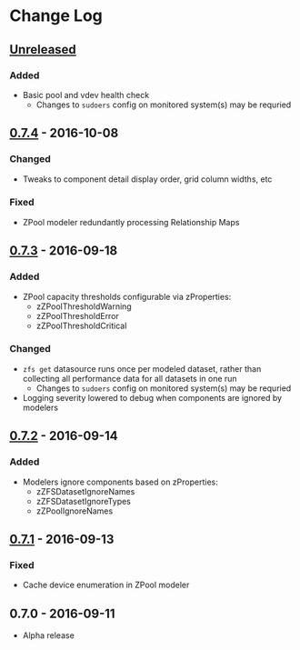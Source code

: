 # Change Log

## [Unreleased]
### Added
 * Basic pool and vdev health check
   * Changes to `sudoers` config on monitored system(s) may be requried

## [0.7.4] - 2016-10-08
### Changed
 * Tweaks to component detail display order, grid column widths, etc

### Fixed
 * ZPool modeler redundantly processing Relationship Maps

## [0.7.3] - 2016-09-18
### Added
 * ZPool capacity thresholds configurable via zProperties:
   * zZPoolThresholdWarning
   * zZPoolThresholdError
   * zZPoolThresholdCritical

### Changed
 * `zfs get` datasource runs once per modeled dataset, rather than collecting all performance data for all datasets in one run 
   * Changes to `sudoers` config on monitored system(s) may be requried
 * Logging severity lowered to debug when components are ignored by modelers


## [0.7.2] - 2016-09-14
### Added
 * Modelers ignore components based on zProperties:
   * zZFSDatasetIgnoreNames
   * zZFSDatasetIgnoreTypes
   * zZPoolIgnoreNames


## [0.7.1] - 2016-09-13
### Fixed
 * Cache device enumeration in ZPool modeler


## 0.7.0 - 2016-09-11
 * Alpha release


[Unreleased]: https://github.com/daviswr/ZenPacks.daviswr.ZFS/compare/0.7.4...HEAD
[0.7.4]: https://github.com/daviswr/ZenPacks.daviswr.ZFS/compare/0.7.3...0.7.4
[0.7.3]: https://github.com/daviswr/ZenPacks.daviswr.ZFS/compare/0.7.2...0.7.3
[0.7.2]: https://github.com/daviswr/ZenPacks.daviswr.ZFS/compare/0.7.1...0.7.2 
[0.7.1]: https://github.com/daviswr/ZenPacks.daviswr.ZFS/compare/0.7.0...0.7.1
